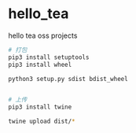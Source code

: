 # hello_tea

hello tea oss projects

```bash
# 打包
pip3 install setuptools
pip3 install wheel

python3 setup.py sdist bdist_wheel


# 上传
pip3 install twine

twine upload dist/*

```
